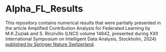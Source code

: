 # Alpha_FL_Results
This repository contains numerical results that were partially presented in the article Amplified Contribution Analysis for Federated Learning by M.K.Zuziak and S. Rinzivillo (LNCS volume 14642, presented during XXII International Symposium on Intelligent Data Analysis, Stockholm, 2024) [published by Springer Nature Switzerland](https://link.springer.com/chapter/10.1007/978-3-031-58553-1_6).
